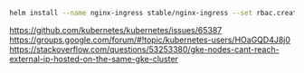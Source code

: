 ```sh
helm install --name nginx-ingress stable/nginx-ingress --set rbac.create=true --set controller.publishService.enabled=true --set tcp.22="gitlab/gitlab-gitlab-shell:22"
```

https://github.com/kubernetes/kubernetes/issues/65387
https://groups.google.com/forum/#!topic/kubernetes-users/HOaGQD4J8j0
https://stackoverflow.com/questions/53253380/gke-nodes-cant-reach-external-ip-hosted-on-the-same-gke-cluster
